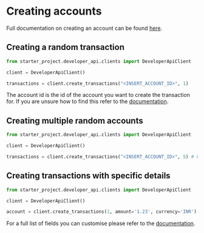 # Creating accounts

Full documentation on creating an account can be found [here](https://hackathon.capitalone.co.uk/docs/customerTransactions#create-a-transaction).


## Creating a random transaction
```python
from starter_project.developer_api.clients import DeveloperApiClient

client = DeveloperApiClient()

transactions = client.create_transactions("<INSERT_ACCOUNT_ID>", 1)
```

The account id is the id of the account you want to create the transaction for. If you are unsure how to find this refer to the [documentation](3-getting-an-account.md).


## Creating multiple random accounts
```python
from starter_project.developer_api.clients import DeveloperApiClient

client = DeveloperApiClient()

transactions = client.create_transactions("<INSERT_ACCOUNT_ID>", 5) # Create 5 accounts
```

## Creating transactions with specific details

```python
from starter_project.developer_api.clients import DeveloperApiClient

client = DeveloperApiClient()

account = client.create_transactions(1, amount='1.23', currency='INR')
```

For a full list of fields you can customise please refer to the [documentation](https://hackathon.capitalone.co.uk/docs/customerTransactions#create-a-custom-transaction).

